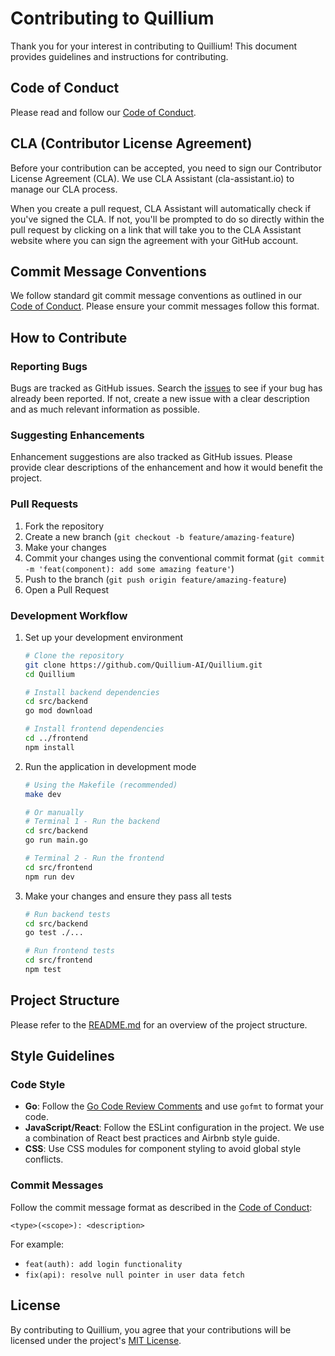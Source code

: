 # Contributing to Quillium

Thank you for your interest in contributing to Quillium! This document provides guidelines and instructions for contributing.

## Code of Conduct

Please read and follow our [Code of Conduct](CODE_OF_CONDUCT.md).

## CLA (Contributor License Agreement)

Before your contribution can be accepted, you need to sign our Contributor License Agreement (CLA). We use CLA Assistant (cla-assistant.io) to manage our CLA process.

When you create a pull request, CLA Assistant will automatically check if you've signed the CLA. If not, you'll be prompted to do so directly within the pull request by clicking on a link that will take you to the CLA Assistant website where you can sign the agreement with your GitHub account.

## Commit Message Conventions

We follow standard git commit message conventions as outlined in our [Code of Conduct](CODE_OF_CONDUCT.md#commit-message-conventions). Please ensure your commit messages follow this format.

## How to Contribute

### Reporting Bugs

Bugs are tracked as GitHub issues. Search the [issues](https://github.com/Quillium-AI/Quillium/issues) to see if your bug has already been reported. If not, create a new issue with a clear description and as much relevant information as possible.

### Suggesting Enhancements

Enhancement suggestions are also tracked as GitHub issues. Please provide clear descriptions of the enhancement and how it would benefit the project.

### Pull Requests

1. Fork the repository
2. Create a new branch (`git checkout -b feature/amazing-feature`)
3. Make your changes
4. Commit your changes using the conventional commit format (`git commit -m 'feat(component): add some amazing feature'`)
5. Push to the branch (`git push origin feature/amazing-feature`)
6. Open a Pull Request

### Development Workflow

1. Set up your development environment
   ```bash
   # Clone the repository
   git clone https://github.com/Quillium-AI/Quillium.git
   cd Quillium
   
   # Install backend dependencies
   cd src/backend
   go mod download
   
   # Install frontend dependencies
   cd ../frontend
   npm install
   ```

2. Run the application in development mode
   ```bash
   # Using the Makefile (recommended)
   make dev
   
   # Or manually
   # Terminal 1 - Run the backend
   cd src/backend
   go run main.go
   
   # Terminal 2 - Run the frontend
   cd src/frontend
   npm run dev
   ```

3. Make your changes and ensure they pass all tests
   ```bash
   # Run backend tests
   cd src/backend
   go test ./...
   
   # Run frontend tests
   cd src/frontend
   npm test
   ```

## Project Structure

Please refer to the [README.md](README.md#project-structure) for an overview of the project structure.

## Style Guidelines

### Code Style

- **Go**: Follow the [Go Code Review Comments](https://github.com/golang/go/wiki/CodeReviewComments) and use `gofmt` to format your code.
- **JavaScript/React**: Follow the ESLint configuration in the project. We use a combination of React best practices and Airbnb style guide.
- **CSS**: Use CSS modules for component styling to avoid global style conflicts.

### Commit Messages

Follow the commit message format as described in the [Code of Conduct](CODE_OF_CONDUCT.md#commit-message-conventions):

```
<type>(<scope>): <description>
```

For example:
- `feat(auth): add login functionality`
- `fix(api): resolve null pointer in user data fetch`

## License

By contributing to Quillium, you agree that your contributions will be licensed under the project's [MIT License](LICENSE).
